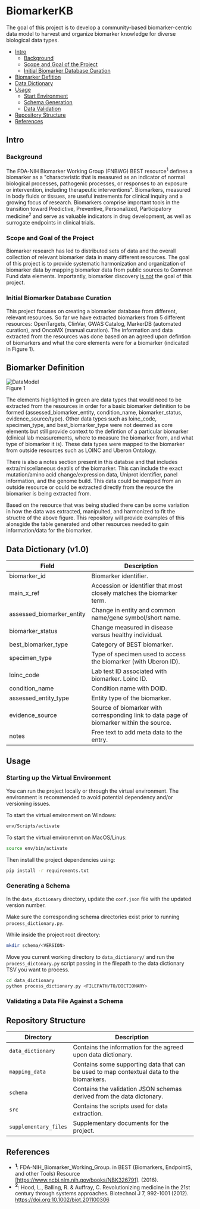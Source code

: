 # BiomarkerKB 

The goal of this project is to develop a community-based biomarker-centric data model to harvest and organize biomarker knowledge for diverse biological data types. 

- [Intro](#intro)
    - [Background](#background)
    - [Scope and Goal of the Project](#scope-and-goal-of-the-project)
    - [Initial Biomarker Database Curation](#initial-biomarker-database-curation)
- [Biomarker Defition](#biomarker-definition)
- [Data Dictionary](#data-dictionary-v10)
- [Usage](#usage)
    - [Start Environment](#starting-up-the-virtual-environment)
    - [Schema Generation](#generating-a-schema)
    - [Data Validation](#validating-a-data-file-against-a-schema)
- [Repository Structure](#repository-structure)
- [References](#references)

## Intro
### Background 
The FDA-NIH Biomarker Working Group (FNBWG) BEST resource<sup>1</sup> defines a biomarker as a "characteristic that is measured as an indicator of normal biological processes, pathogenic processes, or responses to an exposure or intervention, including therapeutic interventions". Biomarkers, measured in body fluids or tissues, are useful instrements for clinical inquiry and a growing focus of research. Biomarkers comprise important tools in the transition toward Predictive, Preventive, Personalized, Participatory medicine<sup>2</sup> and serve as valuable indicators in drug development, as well as surrogate endpoints in clinical trials.

### Scope and Goal of the Project
Biomarker research has led to distributed sets of data and the overall collection of relevant biomarker data in many different resources. The goal of this project is to provide systematic harmonization and organization of biomarker data by mapping biomarker data from public sources to Common Fund data elements. Importantly, biomarker discovery <ins>is not</ins> the goal of this project. 

### Initial Biomarker Database Curation
This project focuses on creating a biomarker database from different, relevant resources. So far we have extracted biomarkers from 5 different resources: OpenTargets, ClinVar, GWAS Catalog, MarkerDB (automated curation), and OncoMX (manual curation). The information and data extracted from the resources was done based on an agreed upon defintion of biomarkers and what the core elements were for a biomarker (indicated in Figure 1).

## Biomarker Definition

![DataModel](https://user-images.githubusercontent.com/116293652/226414788-89e71a90-de6d-47d0-b3a7-f3baa4e667e7.png)  
Figure 1

The elements highlighted in green are data types that would need to be extracted from the resources in order for a basic biomarker definition to be formed (assessed_biomarker_entity, condition_name, biomarker_status, evidence_source/type). Other data types such as loinc_code, specimen_type, and best_biomarker_type were not deemed as core elements but still provide context to the defintion of a particular biomarker (clinical lab measurements, where to measure the biomarker from, and what type of biomarker it is). These data types were mapped to the biomarker from outside resources such as LOINC and Uberon Ontology.

There is also a notes section present in this databse and that includes extra/miscellaneous deatils of the biomarker. This can include the exact mutation/amino acid change/expression data, Uniprot identifier, panel information, and the genome build. This data could be mapped from an outside resource or could be extracted directly from the reource the biomarker is being extracted from.

Based on the resource that was being studied there can be some variation in how the data was extracted, manipulted, and harmonized to fit the structre of the above figure. This repository will provide examples of this alonsgide the table generated and other resources needed to gain information/data for the biomarker.

## Data Dictionary (v1.0)

| Field                         | Description                                                                                   |
|-------------------------------|-----------------------------------------------------------------------------------------------|
| biomarker_id                  | Biomarker identifier.                                                                         |
| main_x_ref                    | Accession or identifier that most closely matches the biomarker term.                         |
| assessed_biomarker_entity     | Change in entity and common name/gene symbol/short name.                                      |
| biomarker_status              | Change measured in disease versus healthy individual.                                         |    
| best_biomarker_type           | Category of BEST biomarker.                                                                   |    
| specimen_type                 | Type of specimen used to access the biomarker (with Uberon ID).                               |
| loinc_code                    | Lab test ID associated with biomarker. Loinc ID.                                              |
| condition_name                | Condition name with DOID.                                                                     |
| assessed_entity_type          | Entity type of the biomarker.                                                                 |
| evidence_source               | Source of biomarker with corresponding link to data page of biomarker within the source.      |
| notes                         | Free text to add meta data to the entry.                                                      |

## Usage

### Starting up the Virtual Environment

You can run the project locally or through the virtual environment. The environment is recommended to avoid potential dependency and/or versioning issues. 

To start the virtual environment on Windows:

```bash 
env/Scripts/activate
```

To start the virtual environemnt on MacOS/Linus:

```bash
source env/bin/activate
```

Then install the project dependencies using:

```bash
pip install -r requirements.txt
```

### Generating a Schema

In the `data_dictionary` directory, update the `conf.json` file with the updated version number. 

Make sure the corresponding schema directories exist prior to running `process_dictionary.py`. 

While inside the project root directory:

```bash
mkdir schema/<VERSION>
```

Move you current working directory to `data_dictionary/` and run the `process_dictonary.py` script passing in the filepath to the data dictionary TSV you want to process. 

```bash
cd data_dictionary
python process_dictionary.py <FILEPATH/TO/DICTIONARY>
```

### Validating a Data File Against a Schema

## Repository Structure 

| Directory             | Description                                                                           |
|-----------------------|---------------------------------------------------------------------------------------|
| `data_dictionary`     | Contains the information for the agreed upon data dictionary.             |
| `mapping_data`        | Contains some supporting data that can be used to map contextual data to the biomarkers.   |
| `schema`              | Contains the validation JSON schemas derived from the data dictonary.                 |
| `src`                 | Contains the scripts used for data extraction.                                                         |
| `supplementary_files` | Supplementary documents for the project.                                              | 

## References

- **<sup>1</sup>**: FDA-NIH_Biomarker_Working_Group. in BEST (Biomarkers, EndpointS, and other Tools) Resource [https://www.ncbi.nlm.nih.gov/books/NBK326791].     (2016). 
- **<sup>2</sup>**: Hood, L., Balling, R. & Auffray, C. Revolutionizing medicine in the 21st century through systems approaches. Biotechnol J 7, 992-1001 (2012). https://doi.org:10.1002/biot.201100306 